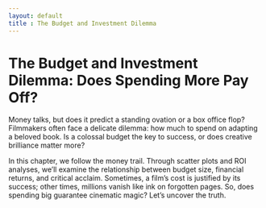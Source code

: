 ```yaml
---
layout: default
title : The Budget and Investment Dilemma
---
```

# The Budget and Investment Dilemma: Does Spending More Pay Off?

Money talks, but does it predict a standing ovation or a box office flop? Filmmakers often face a delicate dilemma: how much to spend on adapting a beloved book. Is a colossal budget the key to success, or does creative brilliance matter more?

In this chapter, we follow the money trail. Through scatter plots and ROI analyses, we’ll examine the relationship between budget size, financial returns, and critical acclaim. Sometimes, a film’s cost is justified by its success; other times, millions vanish like ink on forgotten pages. So, does spending big guarantee cinematic magic? Let’s uncover the truth.